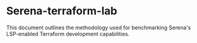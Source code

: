 # Serena-terraform-lab
This document outlines the methodology used for benchmarking Serena's LSP-enabled Terraform development capabilities.
